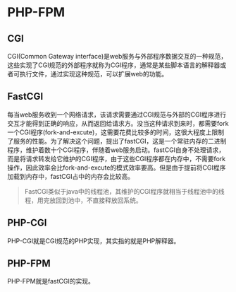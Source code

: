 # PHP-FPM

## CGI

CGI(Common Gateway interface)是web服务与外部程序数据交互的一种规范，这些实现了CGI规范的外部程序就称为CGI程序，通常是某些脚本语言的解释器或者可执行文件，通过实现这种规范，可以扩展web的功能。

## FastCGI

每当web服务收到一个网络请求，该请求需要通过CGI规范与外部的CGI程序进行交互才能得到正确的响应，从而返回给请求方。没当这种请求到来时，都需要fork一个CGI程序(fork-and-excute)，这需要花费比较多的时间，这很大程度上限制了服务的性能。为了解决这个问题，提出了fastCGI，这是一个常驻内存的二进制程序，维护着数十个CGI程序，伴随着web服务启动。fastCGI自身不处理请求，而是将请求转发给它维护的CGI程序，由于这些CGI程序都在内存中，不需要fork操作，因此效率会比fork-and-excute的模式效率要高。但是由于提前将CGI程序加载到内存中，fastCGI占中的内存会比较高。

> FastCGI类似于java中的线程池，其维护的CGI程序就相当于线程池中的线程，用完放回到池中，不直接释放回系统。


## PHP-CGI

PHP-CGI就是CGI规范的PHP实现，其实指的就是PHP解释器。

## PHP-FPM

PHP-FPM就是fastCGI的实现。
